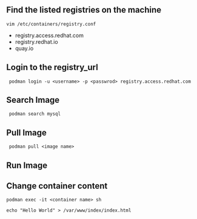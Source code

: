 
Find the listed registries on the machine
---
```
vim /etc/containers/registry.conf
```
- registry.access.redhat.com
- registry.redhat.io
- quay.io

Login to the registry_url
---
```
 podman login -u <username> -p <passwrod> registry.access.redhat.com
```
Search Image
---

```
 podman search mysql
```

Pull Image
----

```
 podman pull <image name>
```

Run Image
---


Change container content
---
```
podman exec -it <container name> sh
```

```
echo "Hello World" > /var/www/index/index.html
```
